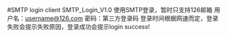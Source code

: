#SMTP login client
SMTP_Login_V1.0
使用SMTP登录，暂时只支持126邮箱
用户名：username@126.com
密码：第三方登录码
登录时间根据网速而定，登录失败会提示失败原因，登录成功会提示login success!
